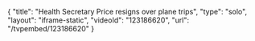 {
    "title": "Health Secretary Price resigns over plane trips",
    "type": "solo",
    "layout": "iframe-static",
    "videoId": "123186620",
    "url": "\/tvpembed\/123186620"
}